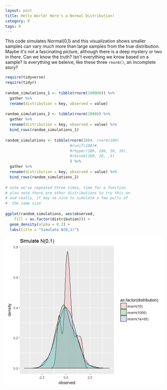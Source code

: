 ```yaml
---
layout: post
title: Hello World! Here's a Normal Distribution!
category: R
tags: R
---
```


This code simulates Normal(0,1) and this visualization shows smaller samples can vary much more than large samples from the true distribution. Maybe it's not a fascinating picture, although there is a deep mystery or two in there. Can we know the truth? Isn't everything we know based on a sample? Is everything we beleive, like these three `rnorm()`, an incomplete story?

```r
require(tidyverse)
require(tidyr)

random_simulations_1 <- tibble(rnorm(100000)) %>%
  gather %>% 
  rename(distribution = key, observed = value)

random_simulations_2 <- tibble(rnorm(1000)) %>%
  gather %>% 
  rename(distribution = key, observed = value) %>% 
  bind_rows(random_simulations_1)

random_simulations <- tibble(rnorm(10)#, rnorm(100)  
                             #runif(100)#,  
                             #rhyper(100, 100, 50, 10), 
                             #rbinom(100, 10, .5)
                             ) %>%
  gather %>% 
  rename(distribution = key, observed = value) %>% 
  bind_rows(random_simulations_2)

# note we've repeated three times, time for a function
# also note there are other distributions to try this on
# and really, it may ne nice to simulate a few pulls of 
#  the same size

ggplot(random_simulations, aes(observed, 
    fill = as.factor(distribution))) +
  geom_density(alpha = 0.2) + 
  labs(title = "Simulate N(0,1)")

```
![random simulations output](/images/normal01simulation.png "random simulations output")
